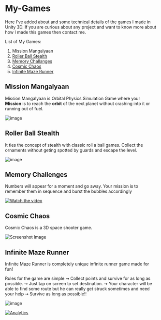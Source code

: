 
# My-Games

Here I've added about and some technical details of the games I made in Unity 3D. If you are curious about any project and want to
know more about how I made this games then contact me.

List of My Games:

 1. [Mission Mangalyaan](https://play.google.com/store/apps/details?id=com.nirav.SRA)
 2. [Roller Ball Stealth](https://play.google.com/store/apps/details?id=com.nirav.rbs)
 3. [Memory Challanges](https://play.google.com/store/apps/details?id=com.nirav.memorychallenge) 
 4. [Cosmic Chaos](https://play.google.com/store/apps/details?id=com.nirav.cc3d)
 5. [Infinite Maze Runner](https://play.google.com/store/apps/details?id=com.nirav.imr)

## Mission Mangalyaan

Mission Mangalyaan is Orbital Physics Simulation Game where your **Mission** is to reach the **orbit** of the next planet without crashing into it or running out of fuel.

![image](https://user-images.githubusercontent.com/77914957/111795517-47e8d500-88ed-11eb-8485-f05a1696cba7.png)


## Roller Ball Stealth
It ties the concept of stealth with classic roll a ball games.
Collect the ornaments without geting spotted by guards and escape the level.

![image](https://user-images.githubusercontent.com/77914957/111795594-5c2cd200-88ed-11eb-8ae5-8f0e2829836f.png)


## Memory Challenges

Numbers will appear for a moment and go away. Your mission is to remember them in sequence and burst the bubbles accordingly


[![Watch the video](https://user-images.githubusercontent.com/77914957/111761048-70f56f80-88c5-11eb-8cd8-cadd18bdeb69.png)](https://youtu.be/t-jZlEnUwm0)

## Cosmic Chaos

Cosmic Chaos is a 3D space shooter game.

![Screenshot Image](https://play-lh.googleusercontent.com/DzDxpKQsCHnlBzcbjB3Q_wcocp6AITbH91vsJY5a1kEpCUSF0Xzo7mnSqfxsjFhxF23c=w720-h310)

## Infinite Maze Runner

Infinite Maze Runner is completely unique infinite runner game made for fun!

Rules for the game are simple
⇝ Collect points and survive for as long as possible.
⇝ Just tap on screen to set destination.
⇝ Your character will be able to find some route but he can really get struck sometimes and need your help
⇝ Survive as long as possible!!

![image](https://user-images.githubusercontent.com/77914957/111792795-9cd71c00-88ea-11eb-9a23-484d936b8119.png)

[![Analytics](https://ga-beacon.appspot.com/UA-194674913-1/my-games)](https://github.com/Nirav-Madhani)
